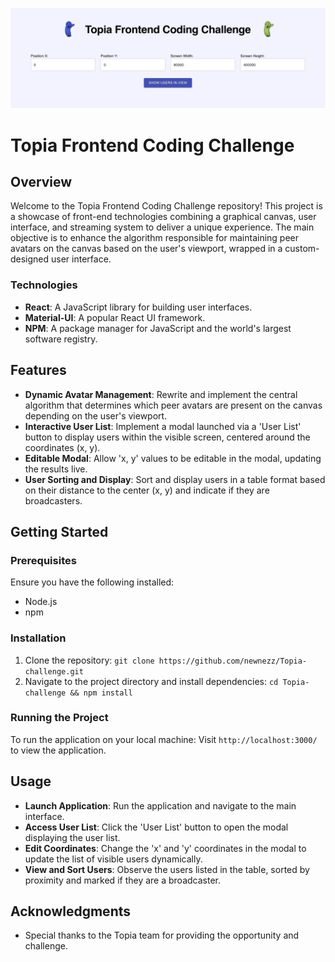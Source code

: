 <!-- IMAGE -->
![Image of Application Showcased](readmeimage.jpeg)

# Topia Frontend Coding Challenge

## Overview

Welcome to the Topia Frontend Coding Challenge repository! This project is a showcase of front-end technologies combining a graphical canvas, user interface, and streaming system to deliver a unique experience. The main objective is to enhance the algorithm responsible for maintaining peer avatars on the canvas based on the user's viewport, wrapped in a custom-designed user interface.

### Technologies
- **React**: A JavaScript library for building user interfaces.
- **Material-UI**: A popular React UI framework.
- **NPM**: A package manager for JavaScript and the world's largest software registry.

## Features

- **Dynamic Avatar Management**: Rewrite and implement the central algorithm that determines which peer avatars are present on the canvas depending on the user's viewport.
- **Interactive User List**: Implement a modal launched via a 'User List' button to display users within the visible screen, centered around the coordinates (x, y).
- **Editable Modal**: Allow 'x, y' values to be editable in the modal, updating the results live.
- **User Sorting and Display**: Sort and display users in a table format based on their distance to the center (x, y) and indicate if they are broadcasters.

## Getting Started

### Prerequisites
Ensure you have the following installed:
- Node.js
- npm

### Installation
1. Clone the repository:
`git clone https://github.com/newnezz/Topia-challenge.git`
2. Navigate to the project directory and install dependencies:
`cd Topia-challenge && npm install`

### Running the Project
To run the application on your local machine:
Visit `http://localhost:3000/` to view the application.

## Usage

- **Launch Application**: Run the application and navigate to the main interface.
- **Access User List**: Click the 'User List' button to open the modal displaying the user list.
- **Edit Coordinates**: Change the 'x' and 'y' coordinates in the modal to update the list of visible users dynamically.
- **View and Sort Users**: Observe the users listed in the table, sorted by proximity and marked if they are a broadcaster.

## Acknowledgments
- Special thanks to the Topia team for providing the opportunity and challenge.
